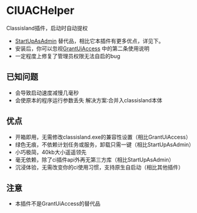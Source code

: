# CIUACHelper
Classisland插件，启动时自动提权
- [StartUpAsAdmin](https://github.com/ClassIsland/StartUpAsAdmin) 替代品，相比它本插件有更多优点，详见下。
-  安装后，你可以忽视[GrantUiAccess](https://github.com/HelloWRC/GrantUiAccess) 中的第二条使用说明
-  一定程度上修复了管理员权限无法自启的bug

## 已知问题
- 会导致启动速度减慢几毫秒
- 会使原本的程序运行参数丢失
解决方案∶合并入classisland本体

## 优点
- 开箱即用，无需修改classisland.exe的兼容性设置（相比GrantUiAccess）
- 绿色无痕，不依赖计划任务或服务，卸载只需一键（相比StartUpAsAdmin）
- 小巧极简，40kb大小遥遥领先
- 毫无依赖，除了ci插件api外再无第三方库（相比StartUpAsAdmin）
- 沉浸体验，无需改变你的ci使用习惯，支持原生自启动（相比其他插件）

## 注意
- 本插件不是GrantUiAccess的替代品
